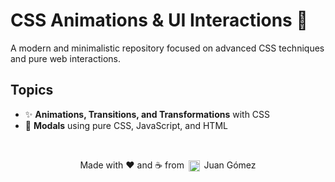 # CSS Animations & UI Interactions 🚀

A modern and minimalistic repository focused on advanced CSS techniques and pure web interactions.

## Topics

- ✨ **Animations, Transitions, and Transformations** with CSS
- 🧩 **Modals** using pure CSS, JavaScript, and HTML

<br>

<p align="center">
  Made with
  <span title="heart">❤️</span>
  and
  <span title="coffee">☕</span>
  from
  <img src="https://upload.wikimedia.org/wikipedia/commons/1/19/Flag_of_Nicaragua.svg" alt="Nicaragua Flag" height="18" style="vertical-align:middle; margin:0 0.2em;">
  Juan Gómez
</p>
